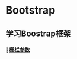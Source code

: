 # Bootstrap
学习Boostrap框架
----------------------------------------------------
#### :whale2:<a href="栅栏参数.md">栅栏参数</a>
